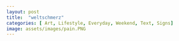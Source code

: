 ```yaml
---
layout: post
title:  "weltschmerz"
categories: [ Art, Lifestyle, Everyday, Weekend, Text, Signs]
image: assets/images/pain.PNG
---
```

